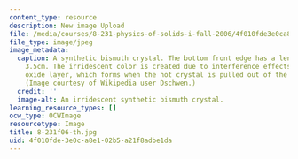 ```yaml
---
content_type: resource
description: New image Upload
file: /media/courses/8-231-physics-of-solids-i-fall-2006/4f010fde3e0ca8e102b5a21f8adbe1da_8-231f06-th.jpg
file_type: image/jpeg
image_metadata:
  caption: A synthetic bismuth crystal. The bottom front edge has a length of about
    3.5cm. The irridescent color is created due to interference effects in a thin
    oxide layer, which forms when the hot crystal is pulled out of the bismuth melt.
    (Image courtesy of Wikipedia user Dschwen.)
  credit: ''
  image-alt: An irridescent synthetic bismuth crystal.
learning_resource_types: []
ocw_type: OCWImage
resourcetype: Image
title: 8-231f06-th.jpg
uid: 4f010fde-3e0c-a8e1-02b5-a21f8adbe1da
---
```


